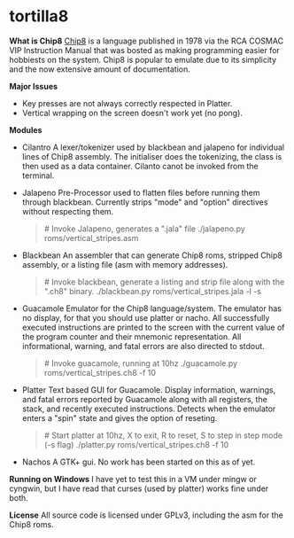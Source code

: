 # tortilla8
**What is Chip8**
[Chip8](https://en.wikipedia.org/wiki/CHIP-8) is a language published in 1978 via the RCA COSMAC VIP Instruction Manual that was bosted as making programming easier for hobbiests on the system. Chip8 is popular to emulate due to its simplicity and the now extensive amount of documentation.

**Major Issues**
* Key presses are not always correctly respected in Platter.
* Vertical wrapping on the screen doesn't work yet (no pong).

**Modules**
* Cilantro
A lexer/tokenizer used by blackbean and jalapeno for individual lines of Chip8 assembly. The initialiser does the tokenizing, the class is then used as a data container. Cilanto canot be invoked from the terminal.

* Jalapeno
Pre-Processor used to flatten files before running them through blackbean. Currently strips "mode" and "option" directives without respecting them.
  > \# Invoke Jalapeno, generates a ".jala" file
  > ./jalapeno.py roms/vertical_stripes.asm

* Blackbean
An assembler that can generate Chip8 roms, stripped Chip8 assembly, or a listing file (asm with memory addresses).
  > \# Invoke blackbean, generate a listing and strip file along with the ".ch8" binary.
  > ./blackbean.py roms/vertical_stripes.jala -l -s

* Guacamole
Emulator for the Chip8 language/system. The emulator has no display, for that you should use platter or nacho. All successfully executed instructions are printed to the screen with the current value of the program counter and their mnemonic representation. All informational, warning, and fatal errors are also directed to stdout.
  > \# Invoke guacamole, running at 10hz
  > ./guacamole.py roms/vertical_stripes.ch8 -f 10

* Platter
Text based GUI for Guacamole. Display information, warnings, and fatal errors reported by Guacamole along with all registers, the stack, and recently executed instructions. Detects when the emulator enters a "spin" state and gives the option of reseting.
  > \# Start platter at 10hz, X to exit, R to reset, S to step in step mode (-s flag)
  > ./platter.py roms/vertical_stripes.ch8 -f 10

* Nachos
A GTK+ gui. No work has been started on this as of yet.

**Running on Windows**
I have yet to test this in a VM under mingw or cyngwin, but I have read that curses (used by platter) works fine under both.

**License**
All source code is licensed under GPLv3, including the asm for the Chip8 roms.


